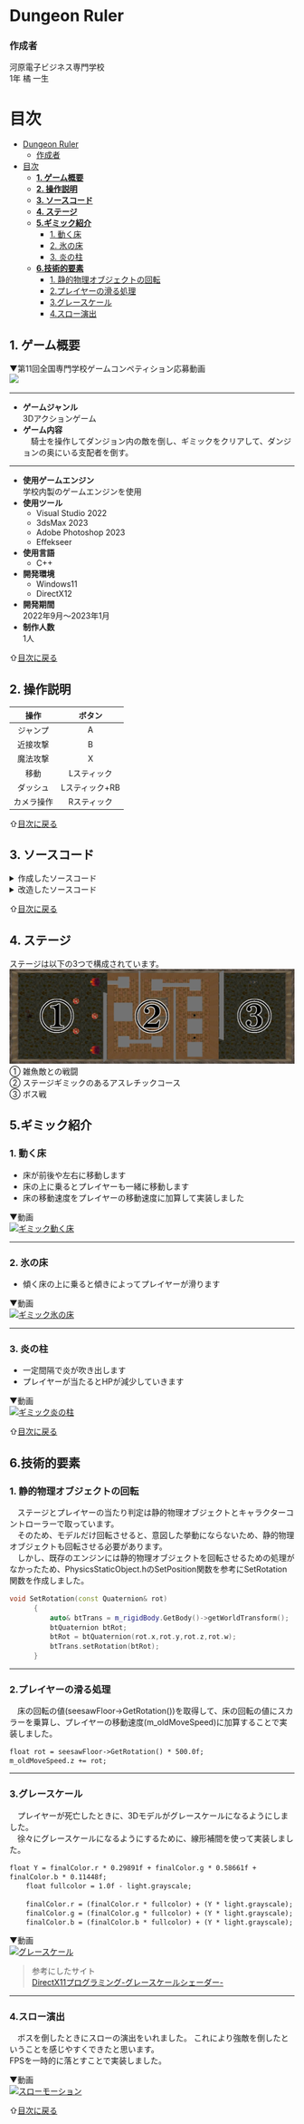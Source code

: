# Dungeon Ruler
### 作成者
河原電子ビジネス専門学校<br>
1年 橘 一生
# 目次
- [Dungeon Ruler](#dungeon-ruler)
    - [作成者](#作成者)
- [目次](#目次)
  - [__1. ゲーム概要__](#1-ゲーム概要)
  - [__2. 操作説明__](#2-操作説明)
  - [__3. ソースコード__](#3-ソースコード)
  - [__4. ステージ__](#4-ステージ)
  - [__5.ギミック紹介__](#5ギミック紹介)
    - [1. 動く床](#1-動く床)
    - [2. 氷の床](#2-氷の床)
    - [3. 炎の柱](#3-炎の柱)
  - [__6.技術的要素__](#6技術的要素)
    - [1. 静的物理オブジェクトの回転](#1-静的物理オブジェクトの回転)
    - [2.プレイヤーの滑る処理](#2プレイヤーの滑る処理)
    - [3.グレースケール](#3グレースケール)
    - [4.スロー演出](#4スロー演出)

## __1. ゲーム概要__
▼第11回全国専門学校ゲームコンペティション応募動画<br>
[![](https://img.youtube.com/vi/IK2ury61ALo/0.jpg)](https://www.youtube.com/watch?v=IK2ury61ALo)

***
* __ゲームジャンル__<br>
  3Dアクションゲーム
* __ゲーム内容__<br>
  &emsp;騎士を操作してダンジョン内の敵を倒し、ギミックをクリアして、ダンジョンの奥にいる支配者を倒す。
***
* __使用ゲームエンジン__<br>
  学校内製のゲームエンジンを使用
* __使用ツール__
  * Visual Studio 2022
  * 3dsMax 2023
  * Adobe Photoshop 2023
  * Effekseer
* __使用言語__
  * C++ 
* __開発環境__
  * Windows11
  * DirectX12
* __開発期間__<br>
  2022年9月～2023年1月
* __制作人数__<br>
  1人

⇧[目次に戻る](#目次)

## __2. 操作説明__
|操作|ボタン|
|:---:|:---:|
|ジャンプ|A|
|近接攻撃|B|
|魔法攻撃|X|
|移動|Lスティック|
|ダッシュ|Lスティック+RB|
|カメラ操作|Rスティック|

⇧[目次に戻る](#目次)

## __3. ソースコード__
<details>
  <summary>作成したソースコード</summary>

  * Background.cpp
    * Background.h
  * Boss.cpp
    * Boss.h
  * CheckPoint.cpp
    * CheckPoint.h
  * Fade.cpp
    * Fade.h
  * FireGimmic.cpp
    * FireGimmic.h
  * Game.cpp
    * Game.h
  * GameCamera.cpp
    * GameCamera.h
  * MagicBall.cpp
    * MagicBall.h
  * MagicThunder.cpp
    * MagicThunder.h
  * Map.cpp
    * Map.h
  * MovingFloor.cpp
    * MovingFloor.h
  * MovingFloorZ.cpp
    * MovingFloorZ.h
  * MushRoomMan.cpp
    * MushRoomMan.h
  * Player.cpp
    * Player.h
  * SeesawFloor.cpp
    * SeesawFloor.h
  * StoneMonster.cpp
    * StoneMonster.h
  * Title.cpp
    * Title.h
</details>
<details>
<summary>改造したソースコード</summary>

  * PhysicsStaticObject.h
    * SetRotation関数を追加
  * RenderingEngine.h
    * m_grayscale変数を追加
  * DeferredLighting.fx
    * 406行目～412行目のグレースケールの処理を追加
  * PBRLighting_struct.h
    * 59行目のgrayscale変数を追加

</details>

⇧[目次に戻る](#目次)

## __4. ステージ__
  ステージは以下の3つで構成されています。
 ![ステージ構成](PortfolioImage/stage.png "ステージ構成")
 ① 雑魚敵との戦闘<br>
 ② ステージギミックのあるアスレチックコース<br>
 ③ ボス戦

 ## __5.ギミック紹介__

  ### 1. 動く床<br>
   * 床が前後や左右に移動します<br>
   * 床の上に乗るとプレイヤーも一緒に移動します<br>
   * 床の移動速度をプレイヤーの移動速度に加算して実装しました<br>

▼動画<br>
[![ギミック動く床](https://img.youtube.com/vi/U87YqJSWFL8/0.jpg)](https://www.youtube.com/watch?v=U87YqJSWFL8)

---
  ### 2. 氷の床<br>
  *  傾く床の上に乗ると傾きによってプレイヤーが滑ります

▼動画<br>
  [![ギミック氷の床](https://img.youtube.com/vi/FPwZ4YPGl8Y/0.jpg)](https://www.youtube.com/watch?v=FPwZ4YPGl8Y)

---
  ### 3. 炎の柱
  * 一定間隔で炎が吹き出します
  * プレイヤーが当たるとHPが減少していきます<br>

▼動画<br>
[![ギミック炎の柱](https://img.youtube.com/vi/pE7BFnn8gUU/0.jpg)](https://www.youtube.com/watch?v=pE7BFnn8gUU)

⇧[目次に戻る](#目次)

## __6.技術的要素__
  ### 1. 静的物理オブジェクトの回転
  &emsp;ステージとプレイヤーの当たり判定は静的物理オブジェクトとキャラクターコントローラーで取っています。<br>
  &emsp;そのため、モデルだけ回転させると、意図した挙動にならないため、静的物理オブジェクトも回転させる必要があります。<br>
  &emsp;しかし、既存のエンジンには静的物理オブジェクトを回転させるための処理がなかったため、PhysicsStaticObject.hのSetPosition関数を参考にSetRotation関数を作成しました。<br>
  ```C++
  void SetRotation(const Quaternion& rot)
		{
			auto& btTrans = m_rigidBody.GetBody()->getWorldTransform();
			btQuaternion btRot;
			btRot = btQuaternion(rot.x,rot.y,rot.z,rot.w);
			btTrans.setRotation(btRot);
		}
  ```
  ***
  ### 2.プレイヤーの滑る処理
  &emsp;床の回転の値(seesawFloor->GetRotation())を取得して、床の回転の値にスカラーを乗算し、プレイヤーの移動速度(m_oldMoveSpeed)に加算することで実装しました。
  ```
  float rot = seesawFloor->GetRotation() * 500.0f;
m_oldMoveSpeed.z += rot;
  ```
  ***
  ### 3.グレースケール
  &emsp;プレイヤーが死亡したときに、3Dモデルがグレースケールになるようにしました。<br>
  &emsp;徐々にグレースケールになるようにするために、線形補間を使って実装しました。<br>
```HLSL
float Y = finalColor.r * 0.29891f + finalColor.g * 0.58661f + finalColor.b * 0.11448f;
    float fullcolor = 1.0f - light.grayscale;
    
    finalColor.r = (finalColor.r * fullcolor) + (Y * light.grayscale);
    finalColor.g = (finalColor.g * fullcolor) + (Y * light.grayscale);
    finalColor.b = (finalColor.b * fullcolor) + (Y * light.grayscale);
```
▼動画<br>
[![グレースケール](https://img.youtube.com/vi/zorWn05enB0/0.jpg)](https://www.youtube.com/watch?v=zorWn05enB0)

  >参考にしたサイト<br>
  [DirectX11プログラミング-グレースケールシェーダー-](https://yun.cup.com/directx11032.html)
***
  ### 4.スロー演出
  &emsp;ボスを倒したときにスローの演出をいれました。
  これにより強敵を倒したということを感じやすくできたと思います。<br>
  FPSを一時的に落とすことで実装しました。

▼動画<br>
[![スローモーション](https://img.youtube.com/vi/GJv1pbQCk0Y/0.jpg)](https://www.youtube.com/watch?v=GJv1pbQCk0Y)

⇧[目次に戻る](#目次)


